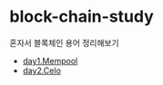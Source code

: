# block-chain-study
혼자서 블록체인 용어 정리해보기


- [day1.Mempool](https://github.com/gimkuku/block-chain-study/blob/master/day1-mempool.md)
- [day2.Celo](https://github.com/gimkuku/block-chain-study/blob/master/day2-CELO.md)